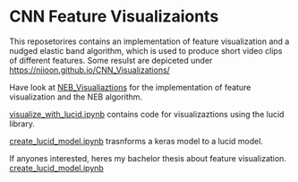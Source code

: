  # CNN Feature Visualizaionts
 
 This reposetorires contains an implementation of feature visualization and a nudged elastic band algorithm, which is used to produce short video clips of different features.
 Some resulst are depiceted under <https://niioon.github.io/CNN_Visualizations/>
 
 Have look at [NEB_Visualiaztions](ENBA_Visualization.ipynb) for the implementation of feature visualization and the NEB algorithm.
 
 [visualize_with_lucid.ipynb](visualize_with_lucid.ipynb) contains code for visualizaztions using the lucid library.
 
 [create_lucid_model.ipynb](create_lucid_model.ipynb) trasnforms a keras model to a lucid model.
 
 If anyones interested, heres my bachelor thesis about feature visualization.  [create_lucid_model.ipynb](create_lucid_model.ipynb)
